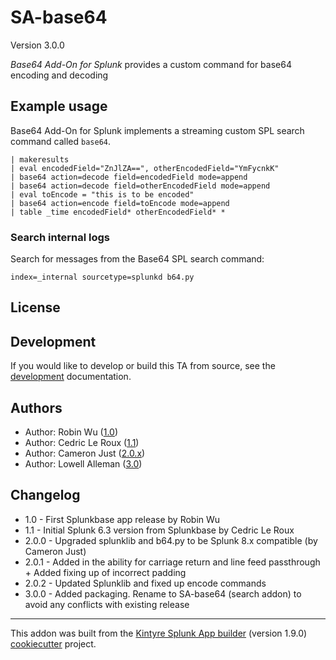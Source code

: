 # SA-base64

Version 3.0.0

_Base64 Add-On for Splunk_ provides a custom command for base64 encoding and decoding

## Example usage

Base64 Add-On for Splunk implements a streaming custom SPL search command called `base64`.

```
| makeresults
| eval encodedField="ZnJlZA==", otherEncodedField="YmFycnkK"
| base64 action=decode field=encodedField mode=append
| base64 action=decode field=otherEncodedField mode=append
| eval toEncode = "this is to be encoded"
| base64 action=encode field=toEncode mode=append
| table _time encodedField* otherEncodedField* *
```

### Search internal logs

Search for messages from the Base64 SPL search command:

```
index=_internal sourcetype=splunkd b64.py
```

## License

## Development

If you would like to develop or build this TA from source, see the [development](./DEVELOPMENT.md) documentation.

## Authors

 * Author: Robin Wu ([1.0](https://splunkbase.splunk.com/app/1922))
 * Author: Cedric Le Roux ([1.1](https://splunkbase.splunk.com/app/5143/))
 * Author: Cameron Just ([2.0.x](https://github.com/cameronjust/TA-base64))
 * Author: Lowell Alleman ([3.0](https://github.com/Kintyre/SA-base64))


## Changelog
- 1.0   - First Splunkbase app release by Robin Wu
- 1.1   - Initial Splunk 6.3 version from Splunkbase by Cedric Le Roux
- 2.0.0 - Upgraded splunklib and b64.py to be Splunk 8.x compatible (by Cameron Just)
- 2.0.1 - Added in the ability for carriage return and line feed passthrough + Added fixing up of incorrect padding
- 2.0.2 - Updated Splunklib and fixed up encode commands
- 3.0.0 - Added packaging.  Rename to SA-base64 (search addon) to avoid any conflicts with existing release



---

This addon was built from the [Kintyre Splunk App builder](https://github.com/Kintyre/cypress-cookiecutter) (version 1.9.0) [cookiecutter](https://github.com/audreyr/cookiecutter) project.

